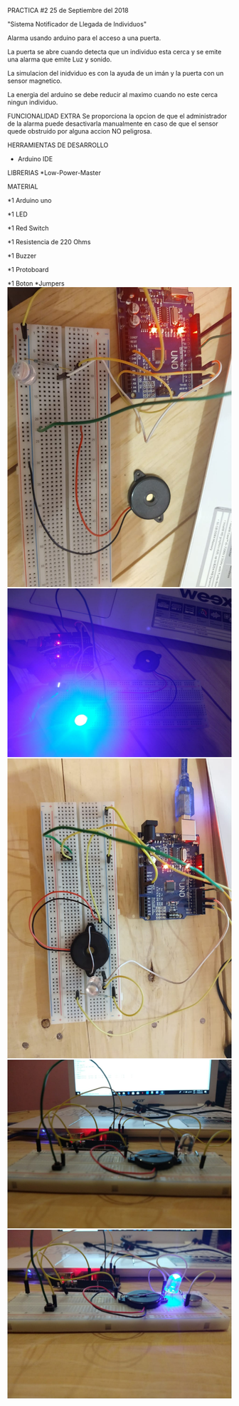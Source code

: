 ﻿PRACTICA #2 
25 de Septiembre del 2018



"Sistema Notificador de Llegada de Individuos"





Alarma usando arduino para el acceso a una puerta.



La puerta se abre cuando detecta que un individuo esta cerca y se emite una alarma 
que emite Luz y sonido.

La simulacion del inidviduo es con la ayuda de un imán y la puerta con un sensor magnetico.


La energia del arduino se debe reducir al maximo cuando no este cerca ningun individuo.
 

FUNCIONALIDAD EXTRA 
Se proporciona la opcion de que el administrador de la alarma puede desactivarla manualmente
en caso de que el sensor quede obstruido por alguna accion NO peligrosa.



HERRAMIENTAS DE DESARROLLO
* Arduino IDE

LIBRERIAS
*Low-Power-Master


MATERIAL


*1 Arduino uno


*1 LED


*1 Red Switch


*1 Resistencia de 220 Ohms


*1 Buzzer


*1 Protoboard



*1 Boton
*Jumpers
![Imagen](https://github.com/CinthiaNT/SistemaNotificador/blob/master/2.jpg)
![Imagen](https://github.com/CinthiaNT/SistemaNotificador/blob/master/1.jpg)
![Imagen](https://github.com/CinthiaNT/SistemaNotificador/blob/master/ACTUAL.jpg)
![Imagen](https://github.com/CinthiaNT/SistemaNotificador/blob/master/ACTUAL2.jpg)
![Imagen](https://github.com/CinthiaNT/SistemaNotificador/blob/master/ACTUAL3.jpg)
